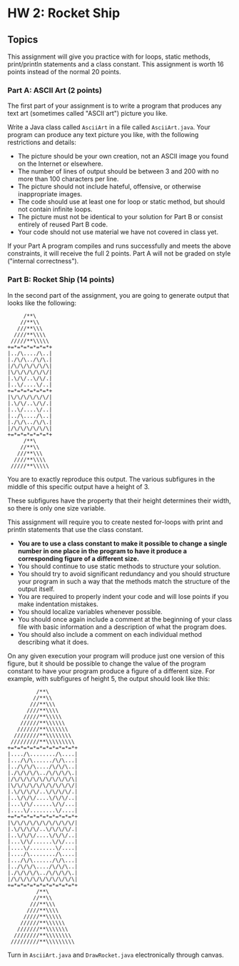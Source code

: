 # HW 2: Rocket Ship

## Topics
This assignment will give you practice with for loops, static methods, print/println statements and a class constant.  This assignment is worth 16 points instead of the normal 20 points.

### Part A: ASCII Art (2 points)

The first part of your assignment is to write a program that produces any text art (sometimes called "ASCII art") picture you like.

Write a Java class called `AsciiArt` in a file called `AsciiArt.java`. Your program can produce any text picture you like, with the following restrictions and details:
+ The picture should be your own creation, not an ASCII image you found on the Internet or elsewhere.
+ The number of lines of output should be between 3 and 200 with no more than 100 characters per line.
+ The picture should not include hateful, offensive, or otherwise inappropriate images.
+ The code should use at least one for loop or static method, but should not contain infinite loops.
+ The picture must not be identical to your solution for Part B or consist entirely of reused Part B code.
+ Your code should not use material we have not covered in class yet.

If your Part A program compiles and runs successfully and meets the above constraints, it will receive the full 2 points. Part A will not be graded on style ("internal correctness").

### Part B: Rocket Ship (14 points)

In the second part of  the assignment, you are going to generate output that looks like the following:

```
     /**\
    //**\\
   ///**\\\
  ////**\\\\
 /////**\\\\\
+=*=*=*=*=*=*+
|../\..../\..|
|./\/\../\/\.|
|/\/\/\/\/\/\|
|\/\/\/\/\/\/|
|.\/\/..\/\/.|
|..\/....\/..|
+=*=*=*=*=*=*+
|\/\/\/\/\/\/|
|.\/\/..\/\/.|
|..\/....\/..|
|../\..../\..|
|./\/\../\/\.|
|/\/\/\/\/\/\|
+=*=*=*=*=*=*+
     /**\
    //**\\
   ///**\\\
  ////**\\\\
 /////**\\\\\
```

You are to exactly reproduce this output.  The various subfigures in the middle of this specific output have a height of 3.

These subfigures have the property that their height determines their width, so there is only one size variable.

This assignment will require you to create nested for-loops with print and println statements that use the class constant.  
+ **You are to use a class constant to make it possible to change a single number in one place in the program to have it produce a corresponding figure of a different size.**
+ You should continue to use static methods to structure your solution.  
+ You should try to avoid significant redundancy and you should structure your program in such a way that the methods match the structure of the output itself.  
+ You are required to properly indent your code and will lose points if you make indentation mistakes.  
+ You should localize variables whenever possible.
+ You should once again include a comment at the beginning of your class file with basic information and a description of what the program does.  
+ You should also include a comment on each individual method describing what it does.  

On any given execution your program will produce just one version of this figure, but it should be possible to change the value of the program constant to have your program produce a figure of a different size.  For example, with subfigures of height 5, the output should look like this:

```
         /**\
        //**\\
       ///**\\\
      ////**\\\\
     /////**\\\\\
    //////**\\\\\\
   ///////**\\\\\\\
  ////////**\\\\\\\\
 /////////**\\\\\\\\\
+=*=*=*=*=*=*=*=*=*=*+
|..../\......../\....|
|.../\/\....../\/\...|
|../\/\/\..../\/\/\..|
|./\/\/\/\../\/\/\/\.|
|/\/\/\/\/\/\/\/\/\/\|
|\/\/\/\/\/\/\/\/\/\/|
|.\/\/\/\/..\/\/\/\/.|
|..\/\/\/....\/\/\/..|
|...\/\/......\/\/...|
|....\/........\/....|
+=*=*=*=*=*=*=*=*=*=*+
|\/\/\/\/\/\/\/\/\/\/|
|.\/\/\/\/..\/\/\/\/.|
|..\/\/\/....\/\/\/..|
|...\/\/......\/\/...|
|....\/........\/....|
|..../\......../\....|
|.../\/\....../\/\...|
|../\/\/\..../\/\/\..|
|./\/\/\/\../\/\/\/\.|
|/\/\/\/\/\/\/\/\/\/\|
+=*=*=*=*=*=*=*=*=*=*+
         /**\
        //**\\
       ///**\\\
      ////**\\\\
     /////**\\\\\
    //////**\\\\\\
   ///////**\\\\\\\
  ////////**\\\\\\\\
 /////////**\\\\\\\\\
 ```

Turn in `AsciiArt.java` and `DrawRocket.java`  electronically through canvas.
